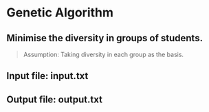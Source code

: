 # Genetic Algorithm
## Minimise the diversity in groups of students.
<blockquote>Assumption: Taking diversity in each group as the basis.</blockquote>

## Input file: input.txt
## Output file: output.txt